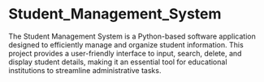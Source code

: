 # Student_Management_System
The Student Management System is a Python-based software application designed to efficiently manage and organize student information. This project provides a user-friendly interface to input, search, delete, and display student details, making it an essential tool for educational institutions to streamline administrative tasks.
